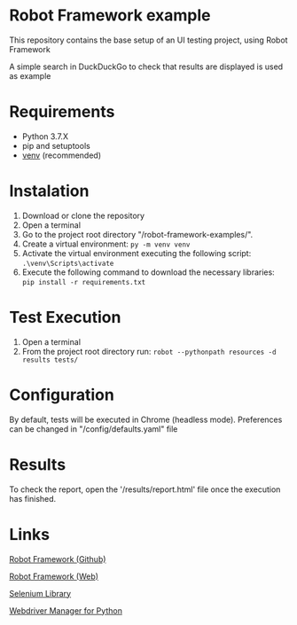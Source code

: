# Robot Framework example

This repository contains the base setup of an UI testing project, using Robot Framework

A simple search in DuckDuckGo to check that results are displayed is used as example

# Requirements

* Python 3.7.X
* pip and setuptools
* [venv](<https://packaging.python.org/guides/installing-using-pip-and-virtual-environments/>) (recommended)

# Instalation

1. Download or clone the repository 
2. Open a terminal
3. Go to the project root directory "/robot-framework-examples/".
4. Create a virtual environment: `py -m venv venv`
5. Activate the virtual environment executing the following script: `.\venv\Scripts\activate`
6. Execute the following command to download the necessary libraries:  `pip install -r requirements.txt`

# Test Execution

1. Open a terminal
2. From the project root directory run: `robot --pythonpath resources -d results tests/`

# Configuration

By default, tests will be executed in Chrome (headless mode). Preferences can be changed in "/config/defaults.yaml" file

# Results

To check the report, open the '/results/report.html' file once the execution has finished.

# Links
   
   [Robot Framework (Github)](<https://github.com/robotframework/robotframework>)
   
   [Robot Framework (Web)](<https://robotframework.org/>)
   
   [Selenium Library](<https://github.com/robotframework/SeleniumLibrary>)
   
   [Webdriver Manager for Python](<https://github.com/SergeyPirogov/webdriver_manager>)
   
   